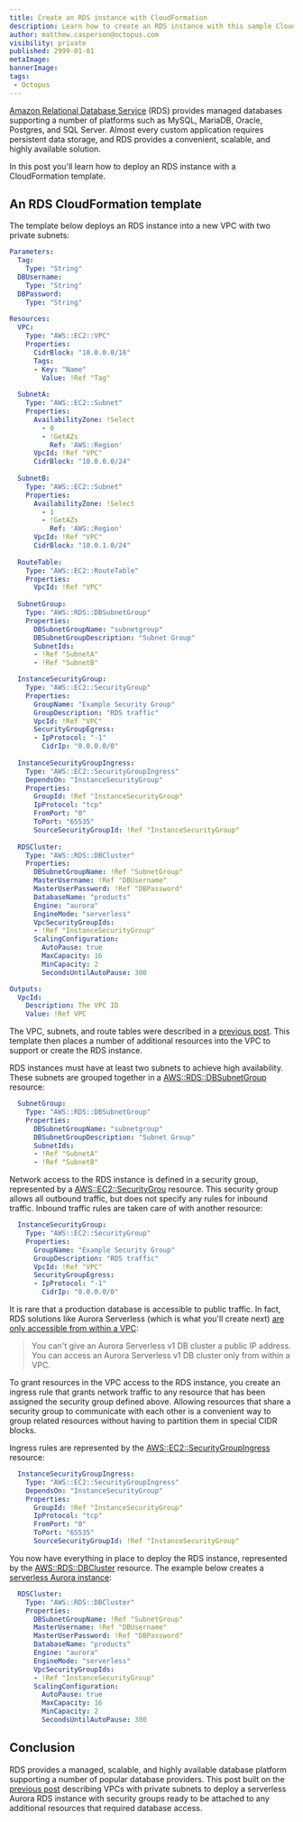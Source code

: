 ```yaml
---
title: Create an RDS instance with CloudFormation
description: Learn how to create an RDS instance with this sample CloudFormation template
author: matthew.casperson@octopus.com
visibility: private
published: 2999-01-01
metaImage: 
bannerImage: 
tags:
 - Octopus
---
```


[Amazon Relational Database Service](https://aws.amazon.com/rds/) (RDS) provides managed databases supporting a number of platforms such as MySQL, MariaDB, Oracle, Postgres, and SQL Server. Almost every custom application requires persistent data storage, and RDS provides a convenient, scalable, and highly available solution.

In this post you'll learn how to deploy an RDS instance with a CloudFormation template.

## An RDS CloudFormation template

The template below deploys an RDS instance into a new VPC with two private subnets:

```yaml
Parameters:
  Tag:
    Type: "String"
  DBUsername:
    Type: "String" 
  DBPassword:
    Type: "String" 
    
Resources: 
  VPC:
    Type: "AWS::EC2::VPC"
    Properties:
      CidrBlock: "10.0.0.0/16"
      Tags:
      - Key: "Name"
        Value: !Ref "Tag"
        
  SubnetA:
    Type: "AWS::EC2::Subnet"
    Properties:
      AvailabilityZone: !Select 
        - 0
        - !GetAZs 
          Ref: 'AWS::Region'
      VpcId: !Ref "VPC"
      CidrBlock: "10.0.0.0/24"
      
  SubnetB:
    Type: "AWS::EC2::Subnet"
    Properties:
      AvailabilityZone: !Select 
        - 1
        - !GetAZs 
          Ref: 'AWS::Region'
      VpcId: !Ref "VPC"
      CidrBlock: "10.0.1.0/24"
      
  RouteTable:
    Type: "AWS::EC2::RouteTable"
    Properties:
      VpcId: !Ref "VPC"
      
  SubnetGroup:
    Type: "AWS::RDS::DBSubnetGroup"
    Properties:
      DBSubnetGroupName: "subnetgroup"
      DBSubnetGroupDescription: "Subnet Group"
      SubnetIds:
      - !Ref "SubnetA"
      - !Ref "SubnetB"

  InstanceSecurityGroup:
    Type: "AWS::EC2::SecurityGroup"
    Properties:
      GroupName: "Example Security Group"
      GroupDescription: "RDS traffic"
      VpcId: !Ref "VPC"
      SecurityGroupEgress:
      - IpProtocol: "-1"
        CidrIp: "0.0.0.0/0"
      
  InstanceSecurityGroupIngress:
    Type: "AWS::EC2::SecurityGroupIngress"
    DependsOn: "InstanceSecurityGroup"
    Properties:
      GroupId: !Ref "InstanceSecurityGroup"
      IpProtocol: "tcp"
      FromPort: "0"
      ToPort: "65535"
      SourceSecurityGroupId: !Ref "InstanceSecurityGroup"
      
  RDSCluster:
    Type: "AWS::RDS::DBCluster"
    Properties:
      DBSubnetGroupName: !Ref "SubnetGroup"
      MasterUsername: !Ref "DBUsername"
      MasterUserPassword: !Ref "DBPassword"
      DatabaseName: "products"
      Engine: "aurora"
      EngineMode: "serverless"
      VpcSecurityGroupIds:
      - !Ref "InstanceSecurityGroup"
      ScalingConfiguration:
        AutoPause: true
        MaxCapacity: 16
        MinCapacity: 2
        SecondsUntilAutoPause: 300

Outputs:
  VpcId:
    Description: The VPC ID
    Value: !Ref VPC
```

The VPC, subnets, and route tables were described in a [previous post](https://octopus.com/blog/aws-vpc-private). This template then places a number of additional resources into the VPC to support or create the RDS instance.

RDS instances must have at least two subnets to achieve high availability. These subnets are grouped together in a [AWS::RDS::DBSubnetGroup](https://docs.aws.amazon.com/AWSCloudFormation/latest/UserGuide/aws-resource-rds-dbsubnet-group.html) resource:

```yaml
  SubnetGroup:
    Type: "AWS::RDS::DBSubnetGroup"
    Properties:
      DBSubnetGroupName: "subnetgroup"
      DBSubnetGroupDescription: "Subnet Group"
      SubnetIds:
      - !Ref "SubnetA"
      - !Ref "SubnetB"
```

Network access to the RDS instance is defined in a security group, represented by a [AWS::EC2::SecurityGrou](https://docs.aws.amazon.com/AWSCloudFormation/latest/UserGuide/aws-properties-ec2-security-group.html) resource. This security group allows all outbound traffic, but does not specify any rules for inbound traffic. Inbound traffic rules are taken care of with another resource:

```yaml
  InstanceSecurityGroup:
    Type: "AWS::EC2::SecurityGroup"
    Properties:
      GroupName: "Example Security Group"
      GroupDescription: "RDS traffic"
      VpcId: !Ref "VPC"
      SecurityGroupEgress:
      - IpProtocol: "-1"
        CidrIp: "0.0.0.0/0"
```

It is rare that a production database is accessible to public traffic. In fact, RDS solutions like Aurora Serverless (which is what you'll create next) [are only accessible from within a VPC](https://docs.aws.amazon.com/AmazonRDS/latest/AuroraUserGuide/aurora-serverless.html#aurora-serverless.requirements):

> You can't give an Aurora Serverless v1 DB cluster a public IP address. You can access an Aurora Serverless v1 DB cluster only from within a VPC.

To grant resources in the VPC access to the RDS instance, you create an ingress rule that grants network traffic to any resource that has been assigned the security group defined above. Allowing resources that share a security group to communicate with each other is a convenient way to group related resources without having to partition them in special CIDR blocks.

Ingress rules are represented by the [AWS::EC2::SecurityGroupIngress](https://docs.aws.amazon.com/AWSCloudFormation/latest/UserGuide/aws-properties-ec2-security-group-ingress.html) resource:

```yaml
  InstanceSecurityGroupIngress:
    Type: "AWS::EC2::SecurityGroupIngress"
    DependsOn: "InstanceSecurityGroup"
    Properties:
      GroupId: !Ref "InstanceSecurityGroup"
      IpProtocol: "tcp"
      FromPort: "0"
      ToPort: "65535"
      SourceSecurityGroupId: !Ref "InstanceSecurityGroup"
```

You now have everything in place to deploy the RDS instance, represented by the [AWS::RDS::DBCluster](https://docs.aws.amazon.com/AWSCloudFormation/latest/UserGuide/aws-resource-rds-dbcluster.html) resource. The example below creates a [serverless Aurora instance](https://aws.amazon.com/rds/aurora/serverless/):

```yaml
  RDSCluster:
    Type: "AWS::RDS::DBCluster"
    Properties:
      DBSubnetGroupName: !Ref "SubnetGroup"
      MasterUsername: !Ref "DBUsername"
      MasterUserPassword: !Ref "DBPassword"
      DatabaseName: "products"
      Engine: "aurora"
      EngineMode: "serverless"
      VpcSecurityGroupIds:
      - !Ref "InstanceSecurityGroup"
      ScalingConfiguration:
        AutoPause: true
        MaxCapacity: 16
        MinCapacity: 2
        SecondsUntilAutoPause: 300
```

## Conclusion

RDS provides a managed, scalable, and highly available database platform supporting a number of popular database providers. This post built on the [previous post](https://octopus.com/blog/aws-vpc-private) describing VPCs with private subnets to deploy a serverless Aurora RDS instance with security groups ready to be attached to any additional resources that required database access.